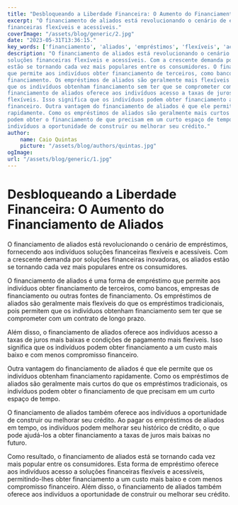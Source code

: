 ```yaml
---
title: "Desbloqueando a Liberdade Financeira: O Aumento do Financiamento de Aliados"
excerpt: "O financiamento de aliados está revolucionando o cenário de empréstimos, fornecendo aos indivíduos soluções
financeiras flexíveis e acessíveis."
coverImage: "/assets/blog/generic/2.jpg"
date: "2023-05-31T13:36:15."
key_words: ['financiamento', 'aliados', 'empréstimos', 'flexíveis', 'acessíveis']
description: "O financiamento de aliados está revolucionando o cenário de empréstimos, fornecendo aos indivíduos
soluções financeiras flexíveis e acessíveis. Com a crescente demanda por soluções financeiras inovadoras, os aliados
estão se tornando cada vez mais populares entre os consumidores. O financiamento de aliados é uma forma de empréstimo
que permite aos indivíduos obter financiamento de terceiros, como bancos, empresas de financiamento ou outras fontes de
financiamento. Os empréstimos de aliados são geralmente mais flexíveis do que os empréstimos tradicionais, pois permitem
que os indivíduos obtenham financiamento sem ter que se comprometer com um contrato de longo prazo. Além disso, o
financiamento de aliados oferece aos indivíduos acesso a taxas de juros mais baixas e condições de pagamento mais
flexíveis. Isso significa que os indivíduos podem obter financiamento a um custo mais baixo e com menos compromisso
financeiro. Outra vantagem do financiamento de aliados é que ele permite que os indivíduos obtenham financiamento
rapidamente. Como os empréstimos de aliados são geralmente mais curtos do que os empréstimos tradicionais, os indivíduos
podem obter o financiamento de que precisam em um curto espaço de tempo. O financiamento de aliados também oferece aos
indivíduos a oportunidade de construir ou melhorar seu crédito."
author:
    name: Caio Quintas
    picture: "/assets/blog/authors/quintas.jpg"
ogImage:
url: "/assets/blog/generic/1.jpg"
---
```


# Desbloqueando a Liberdade Financeira: O Aumento do Financiamento de Aliados

O financiamento de aliados está revolucionando o cenário de empréstimos, fornecendo aos indivíduos soluções financeiras
flexíveis e acessíveis. Com a crescente demanda por soluções financeiras inovadoras, os aliados estão se tornando cada
vez mais populares entre os consumidores.

O financiamento de aliados é uma forma de empréstimo que permite aos indivíduos obter financiamento de terceiros, como
bancos, empresas de financiamento ou outras fontes de financiamento. Os empréstimos de aliados são geralmente mais
flexíveis do que os empréstimos tradicionais, pois permitem que os indivíduos obtenham financiamento sem ter que se
comprometer com um contrato de longo prazo.

Além disso, o financiamento de aliados oferece aos indivíduos acesso a taxas de juros mais baixas e condições de
pagamento mais flexíveis. Isso significa que os indivíduos podem obter financiamento a um custo mais baixo e com menos
compromisso financeiro.

Outra vantagem do financiamento de aliados é que ele permite que os indivíduos obtenham financiamento rapidamente. Como
os empréstimos de aliados são geralmente mais curtos do que os empréstimos tradicionais, os indivíduos podem obter o
financiamento de que precisam em um curto espaço de tempo.

O financiamento de aliados também oferece aos indivíduos a oportunidade de construir ou melhorar seu crédito. Ao pagar
os empréstimos de aliados em tempo, os indivíduos podem melhorar seu histórico de crédito, o que pode ajudá-los a obter
financiamento a taxas de juros mais baixas no futuro.

Como resultado, o financiamento de aliados está se tornando cada vez mais popular entre os consumidores. Esta forma de
empréstimo oferece aos indivíduos acesso a soluções financeiras flexíveis e acessíveis, permitindo-lhes obter
financiamento a um custo mais baixo e com menos compromisso financeiro. Além disso, o financiamento de aliados também
oferece aos indivíduos a oportunidade de construir ou melhorar seu crédito.